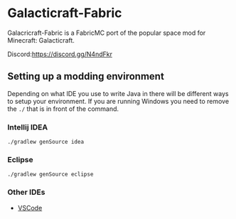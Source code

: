 # Galacticraft-Fabric
Galacricraft-Fabric is a FabricMC port of the popular space mod for Minecraft: Galacticraft.

Discord:https://discord.gg/N4ndFkr

## Setting up a modding environment
Depending on what IDE you use to write Java in there will be different ways to setup your environment.
If you are running Windows you need to remove the `./` that is in front of the command.

### Intellij IDEA
```
./gradlew genSource idea
```

### Eclipse
```
./gradlew genSource eclipse
```

### Other IDEs
* [VSCode](https://fabricmc.net/wiki/setup:vscode)
